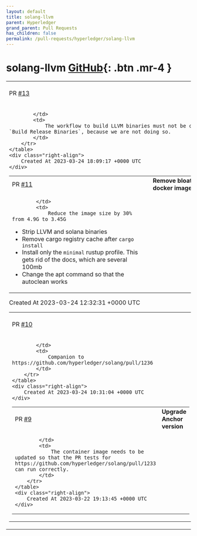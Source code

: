 ```yaml
---
layout: default
title: solang-llvm
parent: Hyperledger
grand_parent: Pull Requests
has_children: false
permalink: /pull-requests/hyperledger/solang-llvm
---
```


# solang-llvm <span class="fs-3 right-align">[GitHub](https://github.com/hyperledger/solang-llvm){: .btn .mr-4 }</span>


<div>
    <table>
        <tr>
            <td>
                PR <a href="https://github.com/hyperledger/solang-llvm/pull/13" class=".btn">#13</a>
            </td>
            <td>
                <b>
                    Update workflow name
                </b>
            </td>
        </tr>
        <tr>
            <td>
                
            </td>
            <td>
                The workflow to build LLVM binaries must not be called `Build Release Binaries`, because we are not doing so.
            </td>
        </tr>
    </table>
    <div class="right-align">
        Created At 2023-03-24 18:09:17 +0000 UTC
    </div>
</div>

<div>
    <table>
        <tr>
            <td>
                PR <a href="https://github.com/hyperledger/solang-llvm/pull/11" class=".btn">#11</a>
            </td>
            <td>
                <b>
                    Remove bloat from docker image
                </b>
            </td>
        </tr>
        <tr>
            <td>
                
            </td>
            <td>
                Reduce the image size by 30% from 4.9G to 3.45G

- Strip LLVM and solana binaries
- Remove cargo registry cache after `cargo install`
- Install only the `minimal` rustup profile. This gets rid of the docs, which are several 100mb
- Change the apt command so that the autoclean works
            </td>
        </tr>
    </table>
    <div class="right-align">
        Created At 2023-03-24 12:32:31 +0000 UTC
    </div>
</div>

<div>
    <table>
        <tr>
            <td>
                PR <a href="https://github.com/hyperledger/solang-llvm/pull/10" class=".btn">#10</a>
            </td>
            <td>
                <b>
                    Use Rust 1.65
                </b>
            </td>
        </tr>
        <tr>
            <td>
                
            </td>
            <td>
                Companion to https://github.com/hyperledger/solang/pull/1236
            </td>
        </tr>
    </table>
    <div class="right-align">
        Created At 2023-03-24 10:31:04 +0000 UTC
    </div>
</div>

<div>
    <table>
        <tr>
            <td>
                PR <a href="https://github.com/hyperledger/solang-llvm/pull/9" class=".btn">#9</a>
            </td>
            <td>
                <b>
                    Upgrade Anchor version
                </b>
            </td>
        </tr>
        <tr>
            <td>
                
            </td>
            <td>
                The container image needs to be updated so that the PR tests for https://github.com/hyperledger/solang/pull/1233 can run correctly.
            </td>
        </tr>
    </table>
    <div class="right-align">
        Created At 2023-03-22 19:13:45 +0000 UTC
    </div>
</div>

